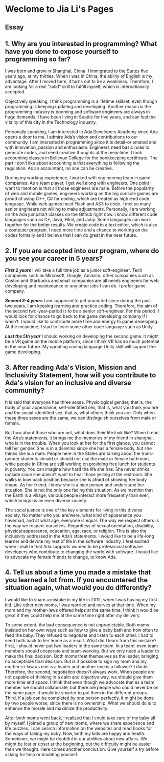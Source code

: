 # Weclome to Jia Li's Pages

## Essay

## 1. Why are you interested in programming? What have you done to expose yourself to programming so far?

I was born and grow in Shanghai, China. I immigrated to the States five years ago, at my thirties. When I was in China, the ability of English is my advantage. After I moved here, it turns out to be a weakness. Therefore, I am looking for a real “solid” skill to fulfill myself, which is internationally accepted. 

Objectively speaking, I think programming is a lifetime skillset, even though programming is keeping updating and developing. Another reason is the programming industry is booming and software engineers are always in huge demands. I have been living in Seattle for five years, and can feel the vitality of this city in the Technology industry.

Personally speaking, I am interested in Ada Developers Academy since Ada opens a door to me. I admire Ada’s vision and contributions to our community. I am interested in programming since it is detail-orientated and with innovation, passion and enthusiasm. Engineers need basic rules to generate codes, and need creative thoughts at the meantime. I took accounting classes in Bellevue College for the bookkeeping certificate. The part I don’t like about accounting is that everything is following the regulation. As an accountant, no one can be creative.

During my working experience, I worked with engineering team in game companies. As a team player, I get well along with engineers. One point I want to mention is that all those engineers are male. Before the popularity of web and mobile games, engineers working on the big console games are proud of using C++, C# for coding, which are treated as high-end code language. While web games need Flash and AS3 to code. I met so many senior engineers not willing to make adjustments. Personally, I am working on the Ada jumpstart classes on the Github right now. I know different code languages such as C+, Java, Html, and Juby. Some languages can work together for the better results. We create code in a text editor, which is also a computer program. I need more time and a chance to working on the codes formally and I believe that I can do great in the near future.

## 2. If you are accepted into our program, where do you see your career in 5 years?

**_First 2 years_** I will take a full time job as a junior soft-engineer. Tech companies such as Mircosoft, Google, Amazon, other companies such as Costco and Starbucks and small companies are all needs engineers for web developing and maintenance or any other jobs I can do. I prefer game company.

**_Second 3-4 years_** I am supposed to get promoted since during the past two years, I am keeping learning and practice coding. Therefore, the aim of the second two-year-period is to be a senior soft-engineer. For this period, I would look for chance to go back to the game developing company if I wasn’t. I would like to contribute more time and energy to game developing. At the meantime, I start to learn some other code language such as Unity.  

**_Last the 5th year_** I should working on developing the second game. It might be a VR game on the mobile platform, since I think VR has so much potential in the near future. My updating coding language Unity skill will support the game developing.

## 3. After reading Ada's Vision, Mission and Inclusivity Statement, how will you contribute to Ada's vision for an inclusive and diverse community?

It is said that everyone has three sexes. Physiological gender, that is, the body of your appearance; self-identified sex, that is, what you think you are and the social-identified sex, that is, what others think you are. Only when these three sexes are the same, we can distinguish ourselves from male or female.

But how about those who are not, what does their life look like? When I read the Ada’s statements, it brings me the memories of my friend in shanghai, who is in the trouble. When you look at her for the first glance, you cannot tell her gender. She is in a dilemma since she has a female body, but she thinks she is a male. People here in the States are talking about the trans-gender students should or should not use the male or female bathroom, while people in China are still working on providing free lunch for students in poverty. You can imagine how hard the life she has. She never drinks outside since she doesn’t want to hear those yelling at the restroom. She walks in bow back position because she is afraid of showing her body shape. As her friend, I know she is a nice person and understand her situation. She is not the only one facing this situation. As we mention that the Earth is a village, various people interact more frequently than ever, which brings us an even diverse society. 

The social justice is one of the key elements for living in this diverse society. No matter who you are/were, what kind of appearance you have/had, and at what age, everyone is equal. The way we respect others is the way we respect ourselves. Regardless of sexual orientation, disability, physical appearance, education, age, race, or religion. This is also the inclusivity addressed in the Ada’s statements. 
I would like to be a life-long learner and devote my rest of life in the software industry. I feel excited when I realize that Ada supports women to be professional software developers who contribute to changing the world with software. I would like to advocate my female friends to change, to know Ada.

## 4. Tell us about a time you made a mistake that you learned a lot from. If you encountered the situation again, what would you do differently?


I would like to share a mistake in my life in 2012, when I was having my first kid. Like other new moms, I was worried and nerves at that time. When my mom and my mother-laws offered helps at the same time, I think it would be great if they could help me at the same time right after my delivery.

To some extent, the bad consequence is not unpredictable. Both moms insisted on her own ways such as how to give a baby bath and how often to feed the baby. They refused to negotiate and listen to each other. I had to send both back to her home as a result. 
What did I learn from this mistake? First, I should never put two leaders in the same team. In a team, even team members should cooperate and team-working. But we only need a leader to make the final decision. Both moms treat themselves as the leader, bringing no acceptable final decision. But is it possible to sign my mom and my mother-in-law as one is a leader and another one is a follower? I doubt. Therefore, the second, negotiation doesn’t always work. When people are not capable of thinking in a calm and objective way, we should give them more time and space. I think that even though we advocate that as a team member we should collaborate, but there are people who could never be on the same page. It would be smarter to put them in the different groups. Third, if a job can be completed by one person perfectly, it might be done by two people worse, since there is no ownership. What we should do is to enhance the morale and maximize the productivity. 

After both moms went back, I realized that I could take care of my baby all by myself. I joined a group of new moms, where we share experience and life puzzles. I can search information on the websites and read books for the ways of taking my baby. Now, both my kids are happy and health. Sometimes, we might be doubtful in our abilities about new affairs. We might be lost or upset at the beginning, but the difficulty might be easier then we thought. Here comes another conclusion: Give yourself a try before asking for help or doubting yourself. 



